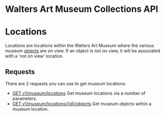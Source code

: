 Walters Art Museum Collections API 
================================================================================


# Locations

Locations are locations within the Walters Art Museum where the various museum [objects](/objects/README.md) are on view. If an object is not on view, it will be associated with a 'not on view' location.


## Requests

There are 2 requests you can use to get museum locations:
- [GET v1/museum/locations](locations-get.md) Get museum locations via a number of parameters.
- [GET v1/museum/locations/{id}/objects](locations-objects.md) Get museum objects within a museum location.